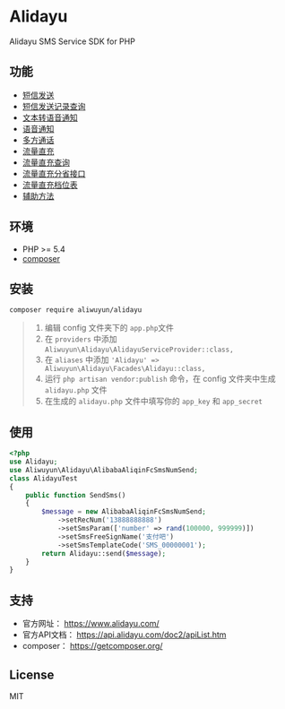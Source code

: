# Alidayu
Alidayu SMS Service SDK for PHP



## 功能

- [短信发送](docs/alibaba_aliqin_fc_sms_num_send.md)
- [短信发送记录查询](docs/alibaba_aliqin_fc_sms_num_query.md)
- [文本转语音通知](docs/alibaba_aliqin_fc_tts_num_singlecall.md)
- [语音通知](docs/alibaba_aliqin_fc_voice_num_singlecall.md)
- [多方通话](docs/alibaba_aliqin_fc_voice_num_doublecall.md)
- [流量直充](docs/alibaba_aliqin_fc_flow_charge.md)
- [流量直充查询](docs/alibaba_aliqin_fc_flow_query.md)
- [流量直充分省接口](docs/alibaba_aliqin_fc_flow_charge_province.md)
- [流量直充档位表](docs/alibaba_aliqin_fc_flow_grade.md)
- [辅助方法](docs/support.md)



## 环境

- PHP >= 5.4
- [composer](https://getcomposer.org/)

## 安装

```
composer require aliwuyun/alidayu
```

> 1. 编辑 config 文件夹下的 `app.php`文件  
> 2. 在 `providers` 中添加 `Aliwuyun\Alidayu\AlidayuServiceProvider::class,`
> 3. 在 `aliases` 中添加 `'Alidayu' => Aliwuyun\Alidayu\Facades\Alidayu::class,`
> 4. 运行 `php artisan vendor:publish` 命令，在 config 文件夹中生成 `alidayu.php` 文件
> 5. 在生成的 `alidayu.php` 文件中填写你的 `app_key` 和 `app_secret`

## 使用

```php
<?php
use Alidayu;
use Aliwuyun\Alidayu\AlibabaAliqinFcSmsNumSend;
class AlidayuTest
{
    public function SendSms()
    {
        $message = new AlibabaAliqinFcSmsNumSend;
            ->setRecNum('13888888888')
            ->setSmsParam(['number' => rand(100000, 999999)])
            ->setSmsFreeSignName('支付吧')
            ->setSmsTemplateCode('SMS_00000001');
        return Alidayu::send($message);
    }
}
```



## 支持

- 官方网址： https://www.alidayu.com/
- 官方API文档： https://api.alidayu.com/doc2/apiList.htm
- composer： https://getcomposer.org/

## License

MIT
